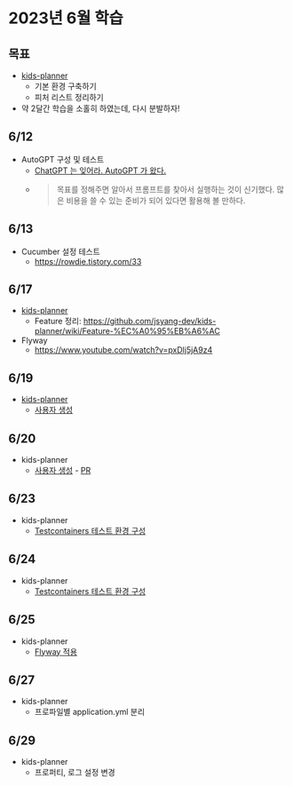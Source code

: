 # 2023년 6월 학습

## 목표

- [kids-planner](https://github.com/jsyang-dev/kids-planner)
  - 기본 환경 구축하기
  - 피처 리스트 정리하기
- 약 2달간 학습을 소홀히 하였는데, 다시 분발하자!

## 6/12

- AutoGPT 구성 및 테스트
  - [ChatGPT 는 잊어라. AutoGPT 가 왔다.](https://www.youtube.com/watch?v=YbLef4CrZNU)
  - > 목표를 정해주면 알아서 프롬프트를 찾아서 실행하는 것이 신기했다.
    > 많은 비용을 쓸 수 있는 준비가 되어 있다면 활용해 볼 만하다.

## 6/13

- Cucumber 설정 테스트
  - <https://rowdie.tistory.com/33>

## 6/17

- [kids-planner](https://github.com/jsyang-dev/kids-planner)
  - Feature 정리: <https://github.com/jsyang-dev/kids-planner/wiki/Feature-%EC%A0%95%EB%A6%AC>
- Flyway
  - <https://www.youtube.com/watch?v=pxDlj5jA9z4>

## 6/19

- [kids-planner](https://github.com/jsyang-dev/kids-planner)
  - [사용자 생성](https://github.com/jsyang-dev/kids-planner/issues/17)

## 6/20

- kids-planner
  - [사용자 생성](https://github.com/jsyang-dev/kids-planner/issues/17) - [PR](https://github.com/jsyang-dev/kids-planner/pull/18)

## 6/23

- kids-planner
  - [Testcontainers 테스트 환경 구성](https://github.com/jsyang-dev/kids-planner/issues/4)

## 6/24

- kids-planner
  - [Testcontainers 테스트 환경 구성](https://github.com/jsyang-dev/kids-planner/issues/4)

## 6/25

- kids-planner
  - [Flyway 적용](https://github.com/jsyang-dev/kids-planner/issues/15)

## 6/27

- kids-planner
  - 프로파일별 application.yml 분리

## 6/29

- kids-planner
  - 프로퍼티, 로그 설정 변경
